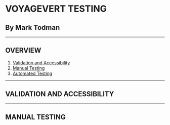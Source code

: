 # VOYAGEVERT TESTING

## By Mark Todman
---
## OVERVIEW
1. [Validation and Accessibility](#validation-and-accessibility)
1. [Manual Testing](#manual-testing)
1. [Automated Testing](#automated-testing)
---
## VALIDATION AND ACCESSIBILITY


___
## MANUAL TESTING

